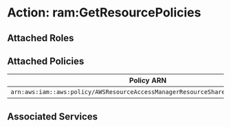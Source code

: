 # Action: ram:GetResourcePolicies

## Attached Roles

## Attached Policies

| Policy ARN | Policy Name |
|------------|-------------|
| `arn:aws:iam::aws:policy/AWSResourceAccessManagerResourceShareParticipantAccess` | [AWSResourceAccessManagerResourceShareParticipantAccess](../policies.md#awsresourceaccessmanagerresourceshareparticipantaccess) |

## Associated Services

